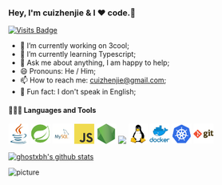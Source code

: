### Hey, I'm cuizhenjie & I ❤️ code.👋

[![Visits Badge](https://badges.pufler.dev/visits/sciencepal/sciencepal)](https://badges.pufler.dev/visits/sciencepal/sciencepal)

- 🔭 I’m currently working on 3cool;
- 🌱 I’m currently learning Typescript;
- 💬 Ask me about anything, I am happy to help;
- 😄 Pronouns: He / Him;
- 📫 How to reach me: cuizhenjie@gmail.com;
- 🎉 Fun fact: I don't speak in English;

#### 👨🏻‍💻 Languages and Tools <br />
<code><img height="40" src="https://raw.githubusercontent.com/github/explore/80688e429a7d4ef2fca1e82350fe8e3517d3494d/topics/java/java.png"></code>
<code><img height="40" src="https://raw.githubusercontent.com/github/explore/80688e429a7d4ef2fca1e82350fe8e3517d3494d/topics/spring-boot/spring-boot.png"></code>
<code><img height="40" src="https://raw.githubusercontent.com/github/explore/80688e429a7d4ef2fca1e82350fe8e3517d3494d/topics/mysql/mysql.png"></code>
<code><img height="40" src="https://raw.githubusercontent.com/github/explore/80688e429a7d4ef2fca1e82350fe8e3517d3494d/topics/javascript/javascript.png"></code>
<code><img height="40" src="https://raw.githubusercontent.com/github/explore/80688e429a7d4ef2fca1e82350fe8e3517d3494d/topics/nodejs/nodejs.png"></code>
<code><img height="40" src="https://raw.githubusercontent.com/github/explore/80688e429a7d4ef2fca1e82350fe8e3517d3494d/topics/vue/android.png"></code>
<code><img height="40" src="https://raw.githubusercontent.com/github/explore/80688e429a7d4ef2fca1e82350fe8e3517d3494d/topics/linux/linux.png"></code>
<code><img height="40" src="https://raw.githubusercontent.com/github/explore/80688e429a7d4ef2fca1e82350fe8e3517d3494d/topics/docker/docker.png"></code>
<code><img height="40" src="https://raw.githubusercontent.com/github/explore/80688e429a7d4ef2fca1e82350fe8e3517d3494d/topics/kubernetes/kubernetes.png"></code>
<code><img height="40" src="https://raw.githubusercontent.com/github/explore/80688e429a7d4ef2fca1e82350fe8e3517d3494d/topics/git/git.png"></code>

[![ghostxbh's github stats](https://github-readme-stats.vercel.app/api?username=cuizhenjie&show_icons=true&theme=tokyonight)](https://github.com/anuraghazra/github-readme-stats)


![picture](https://cdn.jsdelivr.net/gh/LeeDebug/PicGo/img/20201210233843.gif)
